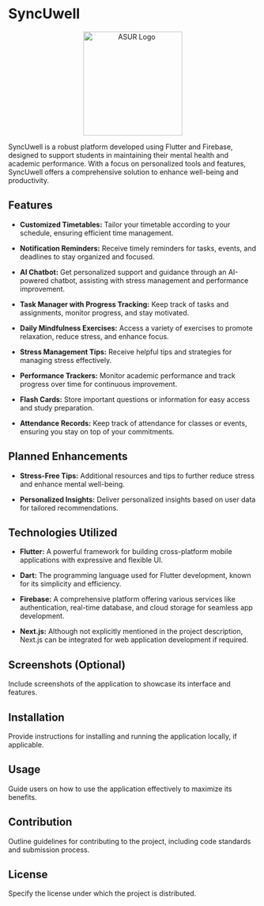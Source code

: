 # SyncUwell

<p align="center">
  <a href="https://freeimage.host/" target="_blank">
    <img src="https://freeimage.host/i/JNqHBOF" alt="ASUR Logo" width="200" height="210"/>
  </a>
</p>

SyncUwell is a robust platform developed using Flutter and Firebase, designed to support students in maintaining their mental health and academic performance. With a focus on personalized tools and features, SyncUwell offers a comprehensive solution to enhance well-being and productivity.

## Features

- **Customized Timetables:** Tailor your timetable according to your schedule, ensuring efficient time management.

- **Notification Reminders:** Receive timely reminders for tasks, events, and deadlines to stay organized and focused.

- **AI Chatbot:** Get personalized support and guidance through an AI-powered chatbot, assisting with stress management and performance improvement.

- **Task Manager with Progress Tracking:** Keep track of tasks and assignments, monitor progress, and stay motivated.

- **Daily Mindfulness Exercises:** Access a variety of exercises to promote relaxation, reduce stress, and enhance focus.

- **Stress Management Tips:** Receive helpful tips and strategies for managing stress effectively.

- **Performance Trackers:** Monitor academic performance and track progress over time for continuous improvement.

- **Flash Cards:** Store important questions or information for easy access and study preparation.

- **Attendance Records:** Keep track of attendance for classes or events, ensuring you stay on top of your commitments.

## Planned Enhancements

- **Stress-Free Tips:** Additional resources and tips to further reduce stress and enhance mental well-being.

- **Personalized Insights:** Deliver personalized insights based on user data for tailored recommendations.

## Technologies Utilized

- **Flutter:** A powerful framework for building cross-platform mobile applications with expressive and flexible UI.

- **Dart:** The programming language used for Flutter development, known for its simplicity and efficiency.

- **Firebase:** A comprehensive platform offering various services like authentication, real-time database, and cloud storage for seamless app development.

- **Next.js:** Although not explicitly mentioned in the project description, Next.js can be integrated for web application development if required.

## Screenshots (Optional)

Include screenshots of the application to showcase its interface and features.

## Installation

Provide instructions for installing and running the application locally, if applicable.

## Usage

Guide users on how to use the application effectively to maximize its benefits.

## Contribution

Outline guidelines for contributing to the project, including code standards and submission process.

## License

Specify the license under which the project is distributed.
